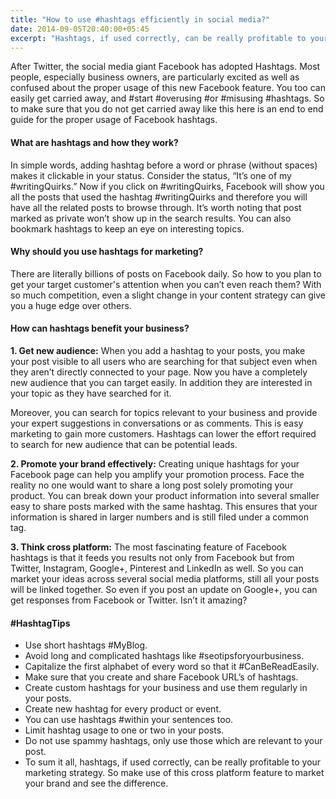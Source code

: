 ```yaml
---
title: "How to use #hashtags efficiently in social media?"
date: 2014-09-05T20:40:00+05:45
excerpt: "Hashtags, if used correctly, can be really profitable to your marketing strategy."
---
```


After Twitter, the social media giant Facebook has adopted Hashtags. Most people, especially business owners, are particularly excited as well as confused about the proper usage of this new Facebook feature. You too can easily get carried away, and #start #overusing #or #misusing #hashtags. So to make sure that you do not get carried away like this here is an end to end guide for the proper usage of Facebook hashtags.

#### What are hashtags and how they work?

In simple words, adding hashtag before a word or phrase (without spaces) makes it clickable in your status. Consider the status, “It’s one of my #writingQuirks.” Now if you click on #writingQuirks, Facebook will show you all the posts that used the hashtag #writingQuirks and therefore you will have all the related posts to browse through. It’s worth noting that post marked as private won’t show up in the search results. You can also bookmark hashtags to keep an eye on interesting topics.

#### Why should you use hashtags for marketing?

There are literally billions of posts on Facebook daily. So how to you plan to get your target customer's attention when you can’t even reach them? With so much competition, even a slight change in your content strategy can give you a huge edge over others.

#### How can hashtags benefit your business?

**1. Get new audience:** When you add a hashtag to your posts, you make your post visible to all users who are searching for that subject even when they aren’t directly connected to your page. Now you have a completely new audience that you can target easily. In addition they are interested in your topic as they have searched for it.

Moreover, you can search for topics relevant to your business and provide your expert suggestions in conversations or as comments. This is easy marketing to gain more customers. Hashtags can lower the effort required to search for new audience that can be potential leads.

**2. Promote your brand effectively:** Creating unique hashtags for your Facebook page can help you amplify your promotion process. Face the reality no one would want to share a long post solely promoting your product. You can break down your product information into several smaller easy to share posts marked with the same hashtag. This ensures that your information is shared in larger numbers and is still filed under a common tag.

**3. Think cross platform:** The most fascinating feature of Facebook hashtags is that it feeds you results not only from Facebook but from Twitter, Instagram, Google+, Pinterest and LinkedIn as well. So you can market your ideas across several social media platforms, still all your posts will be linked together. So even if you post an update on Google+, you can get responses from Facebook or Twitter. Isn’t it amazing?

#### \#HashtagTips

- Use short hashtags #MyBlog.
- Avoid long and complicated hashtags like #seotipsforyourbusiness.
- Capitalize the first alphabet of every word so that it #CanBeReadEasily.
- Make sure that you create and share Facebook URL’s of hashtags.
- Create custom hashtags for your business and use them regularly in your posts.
- Create new hashtag for every product or event.
- You can use hashtags #within your sentences too.
- Limit hashtag usage to one or two in your posts.
- Do not use spammy hashtags, only use those which are relevant to your post.
- To sum it all, hashtags, if used correctly, can be really profitable to your marketing strategy. So make use of this cross platform feature to market your brand and see the difference.
